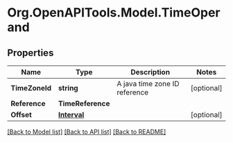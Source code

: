 # Org.OpenAPITools.Model.TimeOperand
## Properties

Name | Type | Description | Notes
------------ | ------------- | ------------- | -------------
**TimeZoneId** | **string** | A java time zone ID reference | [optional] 
**Reference** | **TimeReference** |  | 
**Offset** | [**Interval**](Interval.md) |  | [optional] 

[[Back to Model list]](../README.md#documentation-for-models) [[Back to API list]](../README.md#documentation-for-api-endpoints) [[Back to README]](../README.md)

